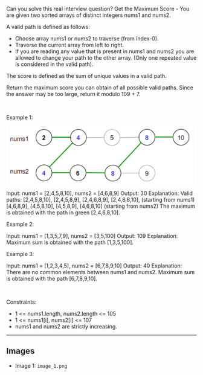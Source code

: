Can you solve this real interview question? Get the Maximum Score - You are given two sorted arrays of distinct integers nums1 and nums2.

A valid path is defined as follows:

 * Choose array nums1 or nums2 to traverse (from index-0).
 * Traverse the current array from left to right.
 * If you are reading any value that is present in nums1 and nums2 you are allowed to change your path to the other array. (Only one repeated value is considered in the valid path).

The score is defined as the sum of unique values in a valid path.

Return the maximum score you can obtain of all possible valid paths. Since the answer may be too large, return it modulo 109 + 7.

 

Example 1:

![Example 1](./image_1.png)


Input: nums1 = [2,4,5,8,10], nums2 = [4,6,8,9]
Output: 30
Explanation: Valid paths:
[2,4,5,8,10], [2,4,5,8,9], [2,4,6,8,9], [2,4,6,8,10],  (starting from nums1)
[4,6,8,9], [4,5,8,10], [4,5,8,9], [4,6,8,10]    (starting from nums2)
The maximum is obtained with the path in green [2,4,6,8,10].


Example 2:


Input: nums1 = [1,3,5,7,9], nums2 = [3,5,100]
Output: 109
Explanation: Maximum sum is obtained with the path [1,3,5,100].


Example 3:


Input: nums1 = [1,2,3,4,5], nums2 = [6,7,8,9,10]
Output: 40
Explanation: There are no common elements between nums1 and nums2.
Maximum sum is obtained with the path [6,7,8,9,10].


 

Constraints:

 * 1 <= nums1.length, nums2.length <= 105
 * 1 <= nums1[i], nums2[i] <= 107
 * nums1 and nums2 are strictly increasing.

---

## Images

- Image 1: `image_1.png`
